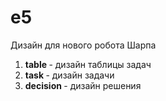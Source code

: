 # e5

Дизайн для нового робота Шарпа

<ol>
  <li><strong>table </strong> - дизайн таблицы задач </li>  
  <li><strong>task  </strong> - дизайн задачи </li>  
  <li><strong>decision </strong> - дизайн решения </li>  
</ol>
